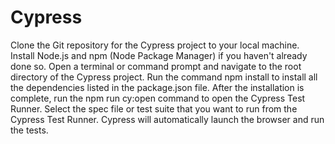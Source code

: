 # Cypress
Clone the Git repository for the Cypress project to your local machine.
Install Node.js and npm (Node Package Manager) if you haven't already done so.
Open a terminal or command prompt and navigate to the root directory of the Cypress project.
Run the command npm install to install all the dependencies listed in the package.json file.
After the installation is complete, run the npm run cy:open command to open the Cypress Test Runner.
Select the spec file or test suite that you want to run from the Cypress Test Runner.
Cypress will automatically launch the browser and run the tests.